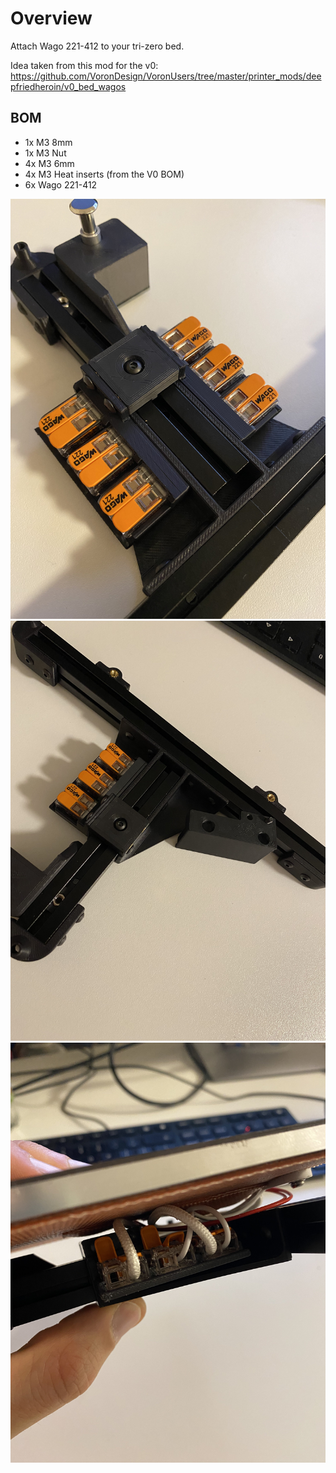 # Overview

Attach Wago 221-412 to your tri-zero bed.

Idea taken from this mod for the v0: https://github.com/VoronDesign/VoronUsers/tree/master/printer_mods/deepfriedheroin/v0_bed_wagos

## BOM
* 1x M3 8mm
* 1x M3 Nut
* 4x M3 6mm
* 4x M3 Heat inserts (from the V0 BOM)
* 6x Wago 221-412

![image1](Images/image1.jpg)
![image2](Images/image2.jpg)
![image3](Images/image3.jpg)
